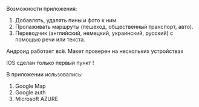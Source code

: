 Возможности приложения:
  1. Добавлять, удалять пины и фото к ним.
  2. Пролаживать маршруты (пешеход, общественный транспорт, авто). 
  3. Переводчик (английский, немецкий, украинский, русский) с помощью речи или текста.
  
  
  Андроид работает всё. Макет проверен на нескольких устройствах
  
  IOS сделан только первый пункт !
  
  
  В приложении исльзовались:
   1. Google Map
   2. Google auth
   3. Microsoft AZURE
